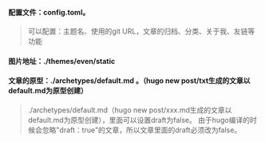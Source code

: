 #### 配置文件：config.toml。
> 可以配置：主题名、使用的git URL，文章的归档、分类、关于我、友链等功能

#### 图片地址：./themes/even/static

#### 文章的原型：./archetypes/default.md 。（hugo new post/txt生成的文章以default.md为原型创建）
> ./archetypes/default.md（hugo new post/xxx.md生成的文章以default.md为原型创建），里面可以设置draft为false。
> 由于hugo编译的时候会忽略"draft：true"的文章，所以文章里面的draft必须改为false。

